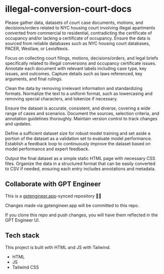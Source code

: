 # illegal-conversion-court-docs

Please gather data, datasets of court case documents, motions, and decisions/orders related to NYC housing court involving illegal apartments converted from commercial to residential, contradicting the certificate of occupancy and/or lacking a certificate of occupancy. Ensure the data is sourced from reliable databases such as NYC housing court databases, PACER, Westlaw, or LexisNexis.

Focus on collecting court filings, motions, decisions/orders, and legal briefs specifically related to illegal conversions and occupancy certificate issues. Annotate each document with relevant labels including case type, key issues, and outcomes. Capture details such as laws referenced, key arguments, and final rulings.

Clean the data by removing irrelevant information and standardizing formats. Normalize the text to a uniform format, such as lowercasing and removing special characters, and tokenize if necessary.

Ensure the dataset is accurate, consistent, and diverse, covering a wide range of cases and scenarios. Document the sources, selection criteria, and annotation guidelines thoroughly. Maintain version control to track changes and updates.

Define a sufficient dataset size for robust model training and set aside a portion of the dataset as a validation set to evaluate model performance. Establish a feedback loop to continuously improve the dataset based on model performance and expert feedback.

Output the final dataset as a simple static HTML page with necessary CSS files. Organize the data in a structured format that can be easily converted to CSV if needed, ensuring each entry includes annotations and metadata.

## Collaborate with GPT Engineer

This is a [gptengineer.app](https://gptengineer.app)-synced repository 🌟🤖

Changes made via gptengineer.app will be committed to this repo.

If you clone this repo and push changes, you will have them reflected in the GPT Engineer UI.

## Tech stack

This project is built with HTML and JS with Tailwind.

- HTML
- JS
- Tailwind CSS
